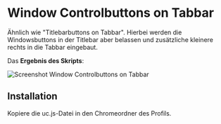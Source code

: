 # Window Controlbuttons on Tabbar
Ähnlich wie "Titlebarbuttons on Tabbar". Hierbei werden die Windowsbuttons in der Titlebar aber belassen und zusätzliche 
kleinere rechts in die Tabbar eingebaut.

Das **Ergebnis des Skripts**:

![Screenshot Window Controlbuttons on Tabbar](https://github.com/ardiman/userChrome.js/raw/master/windowcontrolbuttonsontabbar/scr_winbuttonsontab.png)

## Installation
Kopiere die uc.js-Datei in den Chromeordner des Profils.

